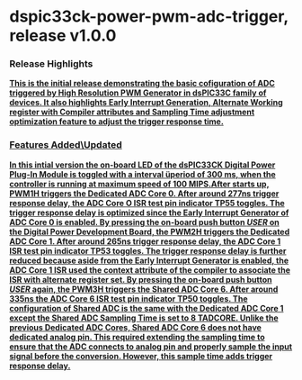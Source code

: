 # dspic33ck-power-pwm-adc-trigger, release v1.0.0
### Release Highlights
<b><u> This is the initial release demonstrating  the basic cofiguration of ADC  triggered by High Resolution PWM Generator in dsPIC33C family of devices. It also highlights Early Interrupt Generation, Alternate Working register with Compiler attributes and Sampling Time adjustment optimization feature to adjust the trigger response time.



### Features Added\Updated
In this intial version the on-board LED of the dsPIC33CK Digital Power Plug-In Module is toggled with a interval üperiod of 300 ms, when the controller is running at maximum speed of 100 MIPS.After starts up, PWM1H triggers the Dedicated ADC Core 0. After around 277ns trigger response delay, the ADC Core O ISR test pin indicator TP55 toggles. The trigger response delay is optimized since the Early Interrupt Generator of ADC Core 0 is enabled.  By pressing the on-board push button *USER* on the Digital Power Development Board, the PWM2H triggers the Dedicated ADC Core 1. After around 265ns trigger response delay, the ADC Core 1 ISR test pin indicator TP53 toggles. The trigger response delay is further reduced because aside from the Early Interrupt Generator is enabled, the ADC Core 1 ISR used the context attribute of the compiler to associate the ISR with alternate register set.  By pressing the on-board push button *USER* again, the PWM3H triggers the Shared ADC Core 6. After around 335ns the ADC Core 6  ISR test pin indicator TP50 toggles. The configuration of Shared ADC is the same with the Dedicated ADC Core 1 except the Shared ADC Sampling Time is set to 8 TADCORE. Unlike the previous Dedicated ADC Cores, Shared ADC Core 6 does not have dedicated analog pin. This required extending the sampling time to ensure that the ADC connects to analog pin and properly sample the input signal before the conversion. However, this sample time adds trigger response delay.



